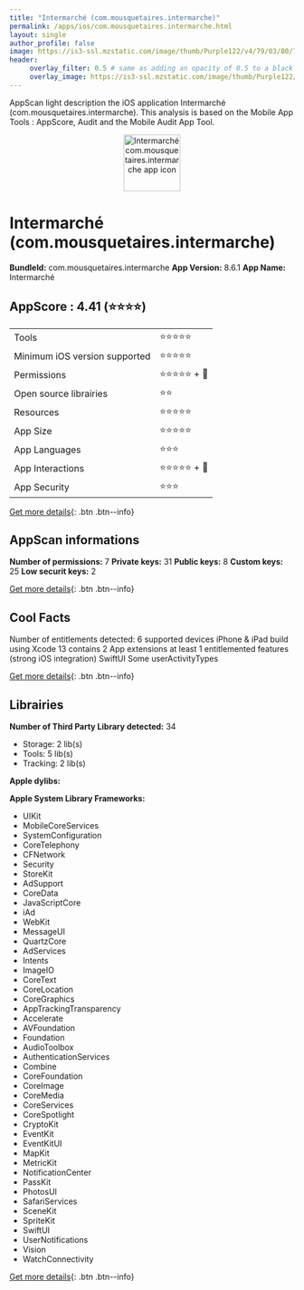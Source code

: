 ```yaml
---
title: "Intermarché (com.mousquetaires.intermarche)"
permalink: /apps/ios/com.mousquetaires.intermarche.html
layout: single
author_profile: false
image: https://is3-ssl.mzstatic.com/image/thumb/Purple122/v4/79/03/80/790380e1-b00a-359b-2dd3-7f95c14dba6c/AppIcon-1x_U007emarketing-0-7-0-85-220.png/512x512bb.jpg
header: 
     overlay_filter: 0.5 # same as adding an opacity of 0.5 to a black background
     overlay_image: https://is3-ssl.mzstatic.com/image/thumb/Purple122/v4/79/03/80/790380e1-b00a-359b-2dd3-7f95c14dba6c/AppIcon-1x_U007emarketing-0-7-0-85-220.png/512x512bb.jpg
---
```

AppScan light description the iOS application Intermarché (com.mousquetaires.intermarche). This analysis is based on the Mobile App Tools : AppScore, Audit and the Mobile Audit App Tool.

  
  
<div style="text-align: center;"><img src="https://is3-ssl.mzstatic.com/image/thumb/Purple122/v4/79/03/80/790380e1-b00a-359b-2dd3-7f95c14dba6c/AppIcon-1x_U007emarketing-0-7-0-85-220.png/512x512bb.jpg" width="100" height="100" alt="Intermarché com.mousquetaires.intermarche app icon"></div>  
  
# Intermarché (com.mousquetaires.intermarche)

**BundleId:** com.mousquetaires.intermarche
**App Version:** 8.6.1
**App Name:** Intermarché


## AppScore : 4.41 (⭐️⭐️⭐️⭐️) 

<table>
<tr><td> Tools </td><td> ⭐️⭐️⭐️⭐️⭐️ </td></tr>
<tr><td> Minimum iOS version supported </td><td> ⭐️⭐️⭐️⭐️⭐️ </td></tr>
<tr><td> Permissions </td><td> ⭐️⭐️⭐️⭐️⭐️ + 🌟 </td></tr>
<tr><td> Open source librairies </td><td> ⭐️⭐️ </td></tr>
<tr><td> Resources </td><td> ⭐️⭐️⭐️⭐️⭐️ </td></tr>
<tr><td> App Size </td><td> ⭐️⭐️⭐️⭐️⭐️ </td></tr>
<tr><td> App Languages </td><td> ⭐️⭐️⭐️ </td></tr>
<tr><td> App Interactions </td><td> ⭐️⭐️⭐️⭐️⭐️ + 🌟 </td></tr>
<tr><td> App Security </td><td> ⭐️⭐️⭐️ </td></tr>
</table>

[Get more details](/pricing.html){: .btn .btn--info}  
  
## AppScan informations 

**Number of permissions:** 7
**Private keys:** 31
**Public keys:** 8
**Custom keys:** 25
**Low securit keys:** 2
  
[Get more details](/pricing.html){: .btn .btn--info}

## Cool Facts

Number of entitlements detected: 6
supported devices iPhone & iPad
build using Xcode 13
contains 2 App extensions
at least 1 entitlemented features (strong iOS integration)
SwiftUI
Some userActivityTypes
  
[Get more details](/pricing.html){: .btn .btn--info}

## Librairies 
**Number of Third Party Library detected:** 34
- Storage: 2 lib(s)
- Tools: 5 lib(s)
- Tracking: 2 lib(s)

**Apple dylibs:**


**Apple System Library Frameworks:**
- UIKit
- MobileCoreServices
- SystemConfiguration
- CoreTelephony
- CFNetwork
- Security
- StoreKit
- AdSupport
- CoreData
- JavaScriptCore
- iAd
- WebKit
- MessageUI
- QuartzCore
- AdServices
- Intents
- ImageIO
- CoreText
- CoreLocation
- CoreGraphics
- AppTrackingTransparency
- Accelerate
- AVFoundation
- Foundation
- AudioToolbox
- AuthenticationServices
- Combine
- CoreFoundation
- CoreImage
- CoreMedia
- CoreServices
- CoreSpotlight
- CryptoKit
- EventKit
- EventKitUI
- MapKit
- MetricKit
- NotificationCenter
- PassKit
- PhotosUI
- SafariServices
- SceneKit
- SpriteKit
- SwiftUI
- UserNotifications
- Vision
- WatchConnectivity


  
[Get more details](/pricing.html){: .btn .btn--info}

